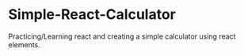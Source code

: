 # Simple-React-Calculator

Practicing/Learning react and creating a simple calculator using react elements.

